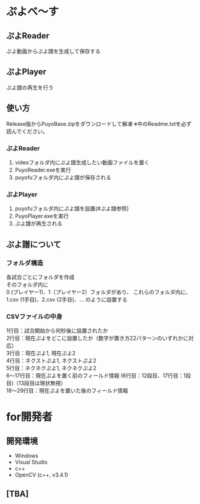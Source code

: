 # ぷよべ～す

## ぷよReader
ぷよ動画からぷよ譜を生成して保存する

## ぷよPlayer
ぷよ譜の再生を行う


## 使い方
Release版からPuyoBase.zipをダウンロードして解凍
※中のReadme.txtを必ず読んでください。

### ぷよReader
1. videoフォルダ内にぷよ譜生成したい動画ファイルを置く
2. PuyoReader.exeを実行
3. puyofuフォルダ内にぷよ譜が保存される

### ぷよPlayer
1. puyofuフォルダ内にぷよ譜を設置(#ぷよ譜参照)
2. PuyoPlayer.exeを実行
3. ぷよ譜が再生される

## ぷよ譜について
### フォルダ構造
各試合ごとにフォルダを作成  
そのフォルダ内に  
0 (プレイヤー1)、1（プレイヤー2）フォルダがあり、
これらのフォルダ内に、
1.csv (1手目)、2.csv (2手目)、...
のように設置する

### CSVファイルの中身
1行目：試合開始から何秒後に設置されたか  
2行目：現在ぷよをどこに設置したか（数字が置き方22パターンのいずれかに対応）  
3行目：現在ぷよ1, 現在ぷよ2  
4行目：ネクストぷよ1, ネクストぷよ2  
5行目：ネクネクぷよ1, ネクネクぷよ2  
6～17行目：現在ぷよを置く前のフィールド情報 (6行目：12段目、17行目：1段目)（13段目は現状無視）  
18～29行目：現在ぷよを置いた後のフィールド情報


# for開発者

## 開発環境
- Windows
- Visual Studio
- c++
- OpenCV (c++, v3.4.1)

## [TBA]
